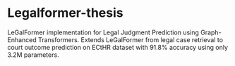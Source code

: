 # Legalformer-thesis
LeGalFormer implementation for Legal Judgment Prediction using Graph-Enhanced Transformers. Extends LeGalFormer from legal case retrieval to court outcome prediction on ECtHR dataset with 91.8% accuracy using only 3.2M parameters.
